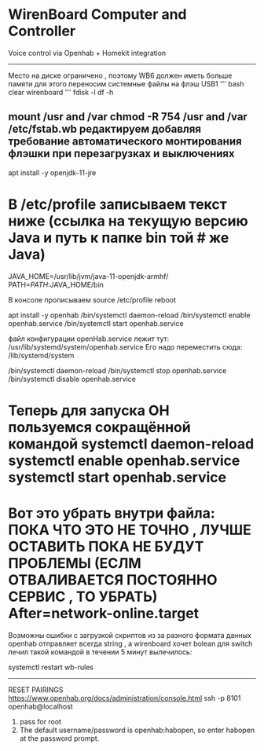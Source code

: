 # WirenBoard Computer and Controller
Voice control via Openhab + Homekit integration

-----
Место на диске ограничено , поэтому WB6 должен иметь больше памяти для этого переносим системные файлы на флэш USB1
''' bash
clear wirenboard '''
fdisk -l
df -h

mount /usr and /var
chmod -R 754 /usr and /var
/etc/fstab.wb редактируем добавляя требование автоматического монтирования флэшки при перезагрузках и выключениях
-----

apt install -y openjdk-11-jre

# В /etc/profile записываем текст ниже (ссылка на текущую версию Java и путь к папке bin той # же Java)

JAVA_HOME=/usr/lib/jvm/java-11-openjdk-armhf/
PATH=$PATH:$JAVA_HOME/bin

В консоле прописываем 
source /etc/profile
reboot

apt install -y openhab
/bin/systemctl daemon-reload
/bin/systemctl enable openhab.service
/bin/systemctl start openhab.service

файл конфигурации openHab.service лежит тут:
/usr/lib/systemd/system/openhab.service
Его надо переместить сюда:
/lib/systemd/system

/bin/systemctl daemon-reload
/bin/systemctl stop openhab.service
/bin/systemctl disable openhab.service

Теперь для запуска OH пользуемся сокращённой командой
systemctl daemon-reload
systemctl enable openhab.service
systemctl start openhab.service
===========================
Вот это убрать внутри файла: ПОКА ЧТО ЭТО НЕ ТОЧНО , ЛУЧШЕ ОСТАВИТЬ ПОКА НЕ БУДУТ ПРОБЛЕМЫ (ЕСЛМ ОТВАЛИВАЕТСЯ ПОСТОЯННО СЕРВИС , ТО УБРАТЬ)
After=network-online.target
===========================

Возможны ошибки с загрузкой скриптов из за разного формата данных openhab отправляет всегда string , а wirenboard хочет bolean для switch 
лечил такой командой в течении 5 минут вылечилось:

systemctl restart wb-rules



-------
RESET PAIRINGS
https://www.openhab.org/docs/administration/console.html
ssh -p 8101 openhab@localhost
1) pass for root
2) The default username/password is openhab:habopen, so enter habopen at the password prompt.
